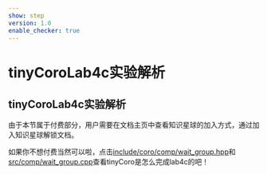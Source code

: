 ```yaml
---
show: step
version: 1.0
enable_checker: true
---
```


# tinyCoroLab4c实验解析

## tinyCoroLab4c实验解析

由于本节属于付费部分，用户需要在文档主页中查看知识星球的加入方式，通过加入知识星球解锁文档。

如果你不想付费当然可以啦，点击[include/coro/comp/wait_group.hpp](https://github.com/sakurs2/tinyCoro/blob/v1.0/include/coro/comp/wait_group.hpp)和[src/comp/wait_group.cpp](https://github.com/sakurs2/tinyCoro/blob/v1.0/src/comp/wait_group.cpp)查看tinyCoro是怎么完成lab4c的吧！
